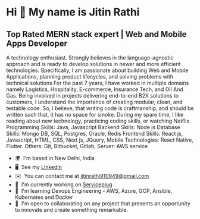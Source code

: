 Hi 👋 My name is Jitin Rathi
============================

Top Rated MERN stack expert | Web and Mobile Apps Developer
-----------------------------------------------------------

A technology enthusiast. Strongly believes in the language-agnostic approach and is ready to develop solutions in newer and more efficient technologies. Specifically, I am passionate about building Web and Mobile Applications, planning product lifecycles, and solving problems with technical solutions For the past 7 years, I have worked in multiple domains namely Logistics, Hospitality, E-commerce, Insurance Tech, and Oil And Gas. Being involved in projects delivering end-to-end B2X solutions to customers, I understand the importance of creating modular, clean, and testable code. So, I believe, that writing code is craftmanship, and should be written such that, it has no space for smoke. During my spare time, I like reading about new technology, practicing coding skills, or watching Netflix. Programming Skills: Java, Javascript Backend Skills: Node js Database Skills: Mongo DB, SQL, Postgres, Oracle, Redis Frontend Skills: React js, Javascript, HTML, CSS, Next js, JQuery, Mobile Technologies: React Native, Flutter. Others: Git, Bitbucket, Gitlab, Server: AWS service

*   🌍  I'm based in New Delhi, India
*   🖥️  See my [Linkedin](http://www.linkedin.com/in/jitinrathi/)
*   ✉️  You can contact me at [jitinrathi910949@gmail.com](mailto:jitinrathi910949@gmail.com)
*   🚀  I'm currently working on [Serviceplug](http://serviceplug.in)
*   🧠  I'm learning Devops Engineering - AWS, Azure, GCP, Ansible, Kubernates and Docker
*   🤝  I'm open to collaborating on any project that presents an opportunity to innovate and create something remarkable.
